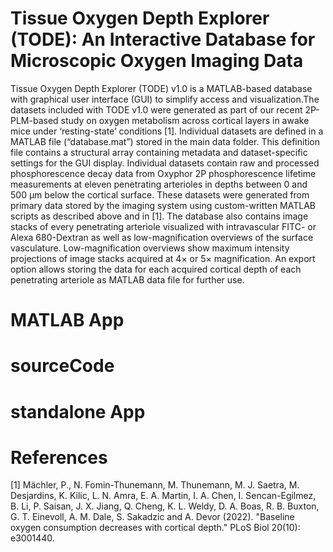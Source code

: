 # Tissue Oxygen Depth Explorer (TODE): An Interactive Database for Microscopic Oxygen Imaging Data
Tissue Oxygen Depth Explorer (TODE) v1.0 is a MATLAB-based database with graphical user interface (GUI) to simplify access and visualization.The datasets included with TODE v1.0 were generated as part of our recent 2P-PLM-based study on oxygen metabolism across cortical layers in awake mice under ‘resting-state’ conditions [1]. Individual datasets are defined in a MATLAB file (“database.mat”) stored in the main data folder. This definition file contains a structural array containing metadata and dataset-specific settings for the GUI display. Individual datasets contain raw and processed phosphorescence decay data from Oxyphor 2P phosphorescence lifetime measurements at eleven penetrating arterioles in depths between 0 and 500 μm below the cortical surface. These datasets were generated from primary data stored by the imaging system using custom-written MATLAB scripts as described above and in [1]. The database also contains image stacks of every penetrating arteriole visualized with intravascular FITC- or Alexa 680-Dextran as well as low-magnification overviews of the surface vasculature. Low-magnification overviews show maximum intensity projections of image stacks acquired at 4× or 5× magnification.  An export option allows storing the data for each acquired cortical depth of each penetrating arteriole as MATLAB data file for further use. 

# MATLAB App

# sourceCode

# standalone App

# References
[1] Mächler, P., N. Fomin-Thunemann, M. Thunemann, M. J. Saetra, M. Desjardins, K. Kilic, L. N. Amra, E. A. Martin, I. A. Chen, I. Sencan-Egilmez, B. Li, P. Saisan, J. X. Jiang, Q. Cheng, K. L. Weldy, D. A. Boas, R. B. Buxton, G. T. Einevoll, A. M. Dale, S. Sakadzic and A. Devor (2022). "Baseline oxygen consumption decreases with cortical depth." PLoS Biol 20(10): e3001440.
